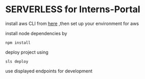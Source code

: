 # SERVERLESS for Interns-Portal

install aws CLI from [here](http://docs.aws.amazon.com/cli/latest/userguide/installing.html)
,then set up your environment for aws

install node dependencies by

```
npm install
```
deploy project using

```
sls deploy
```

use displayed endpoints for development
